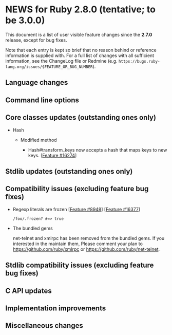 # NEWS for Ruby 2.8.0 (tentative; to be 3.0.0)

This document is a list of user visible feature changes since the
 **2.7.0** release, except for bug fixes.

Note that each entry is kept so brief that no reason behind or reference
information is supplied with.  For a full list of changes with all
sufficient information, see the ChangeLog file or Redmine
(e.g. `https://bugs.ruby-lang.org/issues/$FEATURE_OR_BUG_NUMBER`).

## Language changes

## Command line options

## Core classes updates (outstanding ones only)

* Hash

    * Modified method

        * Hash#transform_keys now accepts a hash that maps keys to new
          keys.  [[Feature #16274]]

## Stdlib updates (outstanding ones only)

## Compatibility issues (excluding feature bug fixes)

* Regexp literals are frozen [[Feature #8948]] [[Feature #16377]]

    ```
    /foo/.frozen? #=> true
    ```

* The bundled gems

    net-telnet and xmlrpc has been removed from the bundled gems.
    If you interested in the maintain them, Please comment your plan
    to https://github.com/ruby/xmlrpc or https://github.com/ruby/net-telnet.

## Stdlib compatibility issues (excluding feature bug fixes)

## C API updates

## Implementation improvements

## Miscellaneous changes


[Feature #8948]:  https://bugs.ruby-lang.org/issues/8948
[Feature #16274]: https://bugs.ruby-lang.org/issues/16274
[Feature #16377]: https://bugs.ruby-lang.org/issues/16377
